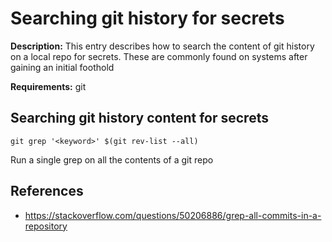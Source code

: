 # Searching git history for secrets

**Description:** This entry describes how to search the content of git history on a local repo for secrets. These are commonly found on systems after gaining an initial foothold

**Requirements:** git

## Searching git history content for secrets

```
git grep '<keyword>' $(git rev-list --all)
```

Run a single grep on all the contents of a git repo
  
## References
* https://stackoverflow.com/questions/50206886/grep-all-commits-in-a-repository
